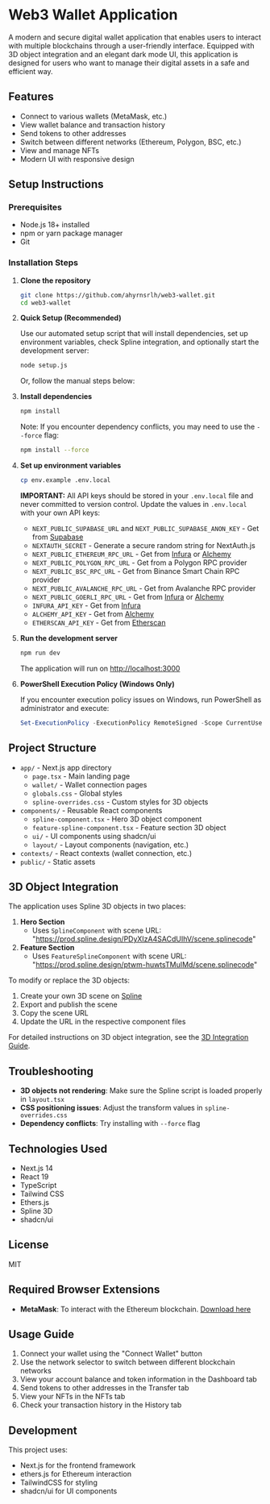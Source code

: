 # Web3 Wallet Application

A modern and secure digital wallet application that enables users to interact with multiple blockchains through a user-friendly interface. Equipped with 3D object integration and an elegant dark mode UI, this application is designed for users who want to manage their digital assets in a safe and efficient way.

## Features

- Connect to various wallets (MetaMask, etc.)
- View wallet balance and transaction history
- Send tokens to other addresses
- Switch between different networks (Ethereum, Polygon, BSC, etc.)
- View and manage NFTs
- Modern UI with responsive design

## Setup Instructions

### Prerequisites

- Node.js 18+ installed
- npm or yarn package manager
- Git

### Installation Steps

1. **Clone the repository**

   ```bash
   git clone https://github.com/ahyrnsrlh/web3-wallet.git
   cd web3-wallet
   ```

2. **Quick Setup (Recommended)**

   Use our automated setup script that will install dependencies, set up environment variables, check Spline integration, and optionally start the development server:

   ```bash
   node setup.js
   ```

   Or, follow the manual steps below:

3. **Install dependencies**

   ```bash
   npm install
   ```

   Note: If you encounter dependency conflicts, you may need to use the `--force` flag:

   ```bash
   npm install --force
   ```

4. **Set up environment variables**

   ```bash
   cp env.example .env.local
   ```

   **IMPORTANT:** All API keys should be stored in your `.env.local` file and never committed to version control. Update the values in `.env.local` with your own API keys:

   - `NEXT_PUBLIC_SUPABASE_URL` and `NEXT_PUBLIC_SUPABASE_ANON_KEY` - Get from [Supabase](https://supabase.com/)
   - `NEXTAUTH_SECRET` - Generate a secure random string for NextAuth.js
   - `NEXT_PUBLIC_ETHEREUM_RPC_URL` - Get from [Infura](https://infura.io/) or [Alchemy](https://www.alchemy.com/)
   - `NEXT_PUBLIC_POLYGON_RPC_URL` - Get from a Polygon RPC provider
   - `NEXT_PUBLIC_BSC_RPC_URL` - Get from Binance Smart Chain RPC provider
   - `NEXT_PUBLIC_AVALANCHE_RPC_URL` - Get from Avalanche RPC provider
   - `NEXT_PUBLIC_GOERLI_RPC_URL` - Get from [Infura](https://infura.io/) or [Alchemy](https://www.alchemy.com/)
   - `INFURA_API_KEY` - Get from [Infura](https://infura.io/)
   - `ALCHEMY_API_KEY` - Get from [Alchemy](https://www.alchemy.com/)
   - `ETHERSCAN_API_KEY` - Get from [Etherscan](https://etherscan.io/apis)

5. **Run the development server**

   ```bash
   npm run dev
   ```

   The application will run on [http://localhost:3000](http://localhost:3000)

6. **PowerShell Execution Policy (Windows Only)**

   If you encounter execution policy issues on Windows, run PowerShell as administrator and execute:

   ```powershell
   Set-ExecutionPolicy -ExecutionPolicy RemoteSigned -Scope CurrentUser
   ```

## Project Structure

- `app/` - Next.js app directory
  - `page.tsx` - Main landing page
  - `wallet/` - Wallet connection pages
  - `globals.css` - Global styles
  - `spline-overrides.css` - Custom styles for 3D objects
- `components/` - Reusable React components
  - `spline-component.tsx` - Hero 3D object component
  - `feature-spline-component.tsx` - Feature section 3D object
  - `ui/` - UI components using shadcn/ui
  - `layout/` - Layout components (navigation, etc.)
- `contexts/` - React contexts (wallet connection, etc.)
- `public/` - Static assets

## 3D Object Integration

The application uses Spline 3D objects in two places:

1. **Hero Section**
   - Uses `SplineComponent` with scene URL: "https://prod.spline.design/PDyXIzA4SACdUIhV/scene.splinecode"
2. **Feature Section**
   - Uses `FeatureSplineComponent` with scene URL: "https://prod.spline.design/ptwm-huwtsTMuIMd/scene.splinecode"

To modify or replace the 3D objects:

1. Create your own 3D scene on [Spline](https://spline.design/)
2. Export and publish the scene
3. Copy the scene URL
4. Update the URL in the respective component files

For detailed instructions on 3D object integration, see the [3D Integration Guide](docs/3d-integration-guide.md).

## Troubleshooting

- **3D objects not rendering**: Make sure the Spline script is loaded properly in `layout.tsx`
- **CSS positioning issues**: Adjust the transform values in `spline-overrides.css`
- **Dependency conflicts**: Try installing with `--force` flag

## Technologies Used

- Next.js 14
- React 19
- TypeScript
- Tailwind CSS
- Ethers.js
- Spline 3D
- shadcn/ui

## License

MIT

## Required Browser Extensions

- **MetaMask**: To interact with the Ethereum blockchain. [Download here](https://metamask.io/download.html)

## Usage Guide

1. Connect your wallet using the "Connect Wallet" button
2. Use the network selector to switch between different blockchain networks
3. View your account balance and token information in the Dashboard tab
4. Send tokens to other addresses in the Transfer tab
5. View your NFTs in the NFTs tab
6. Check your transaction history in the History tab

## Development

This project uses:

- Next.js for the frontend framework
- ethers.js for Ethereum interaction
- TailwindCSS for styling
- shadcn/ui for UI components